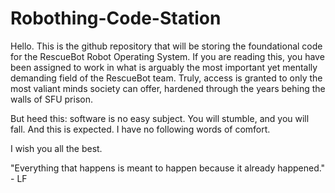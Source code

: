 # Robothing-Code-Station

Hello. 
This is the github repository that will be storing the foundational code for the RescueBot Robot Operating System. 
If you are reading this, you have been assigned to work in what is arguably the most important yet mentally demanding field of the RescueBot team. Truly, access is granted to only the most valiant minds society can offer, hardened through the years behing the walls of SFU prison. 

But heed this: software is no easy subject. You will stumble, and you will fall. And this is expected. I have no following words of comfort. 

I wish you all the best. 

"Everything that happens is meant to happen because it already happened." - LF
